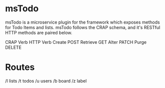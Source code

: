 # msTodo
msTodo is a microservice plugin for the framework which exposes methods for Todo Items and lists. 
msTodo follows the CRAP schema, and it's RESTful HTTP methods are paired below.

CRAP Verb	HTTP Verb
Create		POST
Retrieve	GET 
Alter		PATCH
Purge		DELETE

# Routes

/l	lists
/t	todos
/u	users
/b	board 
/z	label	



